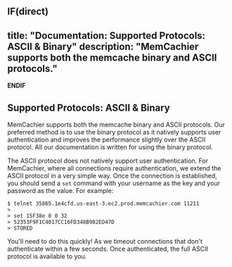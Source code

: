 **IF(direct)**
---
title: "Documentation: Supported Protocols: ASCII & Binary"
description: "MemCachier supports both the memcache binary and ASCII protocols."
---
**ENDIF**

## Supported Protocols: ASCII & Binary

MemCachier supports both the memcache binary and ASCII protocols. Our preferred
method is to use the binary protocol as it natively supports user
authentication and improves the performance slightly over the ASCII protocol.
All our documentation is written for using the binary protocol.

The ASCII protocol does not natively support user authentication. For
MemCachier, where all connections require authentication, we extend the ASCII
protocol in a very simple way. Once the connection is established, you should
send a `set` command with your username as the key and your password as the
value. For example:

```term
$ telnet 35865.1e4cfd.us-east-3.ec2.prod.memcachier.com 11211
>
> set 15F38e 0 0 32
> 52353F9F1C4017CC16FD348B982ED47D
> STORED
```

You'll need to do this quickly! As we timeout connections that don't
authenticate within a few seconds. Once authenticated, the full ASCII protocol
is available to you.
